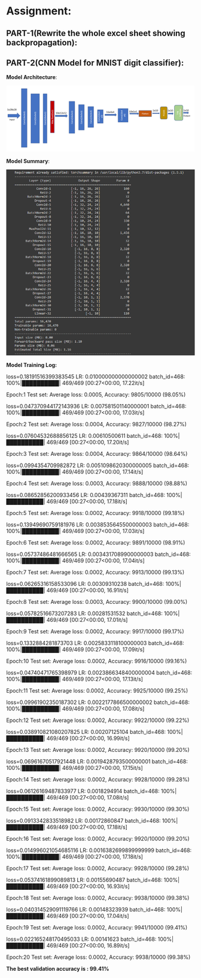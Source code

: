 # Assignment:

## PART-1(Rewrite the whole excel sheet showing backpropagation):

## PART-2(CNN Model for MNIST digit classifier):

**Model Architecture**:

![Model Architecture](./Model%20architecture.png)

**Model Summary**:

![Model Summary](./ModelSummary.png)

**Model Training Log:**

loss=0.18191516399383545 LR: 0.010000000000000002 batch_id=468: 100%|██████████| 469/469 [00:27<00:00, 17.22it/s]

Epoch:1 Test set: Average loss: 0.0005, Accuracy: 9805/10000 (98.05%)

loss=0.047370944172143936 LR: 0.007581501140000001 batch_id=468: 100%|██████████| 469/469 [00:27<00:00, 17.03it/s]

Epoch:2 Test set: Average loss: 0.0004, Accuracy: 9827/10000 (98.27%)

loss=0.07604532688856125 LR: 0.00610500611 batch_id=468: 100%|██████████| 469/469 [00:27<00:00, 17.20it/s]

Epoch:3 Test set: Average loss: 0.0004, Accuracy: 9864/10000 (98.64%)

loss=0.0994354709982872 LR: 0.0051098620300000005 batch_id=468: 100%|██████████| 469/469 [00:27<00:00, 17.14it/s]

Epoch:4 Test set: Average loss: 0.0003, Accuracy: 9888/10000 (98.88%)

loss=0.08652856200933456 LR: 0.00439367311 batch_id=468: 100%|██████████| 469/469 [00:27<00:00, 17.18it/s]

Epoch:5 Test set: Average loss: 0.0002, Accuracy: 9918/10000 (99.18%)

loss=0.13949690759181976 LR: 0.0038535645500000003 batch_id=468: 100%|██████████| 469/469 [00:27<00:00, 17.03it/s]

Epoch:6 Test set: Average loss: 0.0002, Accuracy: 9891/10000 (98.91%)

loss=0.05737486481666565 LR: 0.0034317089900000003 batch_id=468: 100%|██████████| 469/469 [00:27<00:00, 17.04it/s]

Epoch:7 Test set: Average loss: 0.0002, Accuracy: 9913/10000 (99.13%)

loss=0.06265316158533096 LR: 0.00309310238 batch_id=468: 100%|██████████| 469/469 [00:27<00:00, 16.91it/s]

Epoch:8 Test set: Average loss: 0.0003, Accuracy: 9900/10000 (99.00%)

loss=0.05782516673207283 LR: 0.00281531532 batch_id=468: 100%|██████████| 469/469 [00:27<00:00, 17.01it/s]

Epoch:9 Test set: Average loss: 0.0002, Accuracy: 9917/10000 (99.17%)

loss=0.1332884281873703 LR: 0.0025833118100000003 batch_id=468: 100%|██████████| 469/469 [00:27<00:00, 17.09it/s]

Epoch:10 Test set: Average loss: 0.0002, Accuracy: 9916/10000 (99.16%)

loss=0.04740471765398979 LR: 0.0023866348400000004 batch_id=468: 100%|██████████| 469/469 [00:27<00:00, 17.13it/s]

Epoch:11 Test set: Average loss: 0.0002, Accuracy: 9925/10000 (99.25%)

loss=0.09961902350187302 LR: 0.0022177866500000002 batch_id=468: 100%|██████████| 469/469 [00:27<00:00, 17.08it/s]

Epoch:12 Test set: Average loss: 0.0002, Accuracy: 9922/10000 (99.22%)

loss=0.038910821080207825 LR: 0.00207125104 batch_id=468: 100%|██████████| 469/469 [00:27<00:00, 16.99it/s]

Epoch:13 Test set: Average loss: 0.0002, Accuracy: 9920/10000 (99.20%)

loss=0.06961670517921448 LR: 0.0019428793500000001 batch_id=468: 100%|██████████| 469/469 [00:27<00:00, 17.15it/s]

Epoch:14 Test set: Average loss: 0.0002, Accuracy: 9928/10000 (99.28%)

loss=0.06126169487833977 LR: 0.0018294914 batch_id=468: 100%|██████████| 469/469 [00:27<00:00, 17.08it/s]

Epoch:15 Test set: Average loss: 0.0002, Accuracy: 9930/10000 (99.30%)

loss=0.0913342833518982 LR: 0.00172860847 batch_id=468: 100%|██████████| 469/469 [00:27<00:00, 17.18it/s]

Epoch:16 Test set: Average loss: 0.0002, Accuracy: 9920/10000 (99.20%)

loss=0.014996021054685116 LR: 0.0016382699899999999 batch_id=468: 100%|██████████| 469/469 [00:27<00:00, 17.18it/s]

Epoch:17 Test set: Average loss: 0.0002, Accuracy: 9928/10000 (99.28%)

loss=0.05374161899089813 LR: 0.00155690487 batch_id=468: 100%|██████████| 469/469 [00:27<00:00, 16.93it/s]

Epoch:18 Test set: Average loss: 0.0002, Accuracy: 9938/10000 (99.38%)

loss=0.040314529091119766 LR: 0.00148323939 batch_id=468: 100%|██████████| 469/469 [00:27<00:00, 17.04it/s]

Epoch:19 Test set: Average loss: 0.0002, Accuracy: 9941/10000 (99.41%)

loss=0.022165248170495033 LR: 0.00141623 batch_id=468: 100%|██████████| 469/469 [00:27<00:00, 16.89it/s]

Epoch:20 Test set: Average loss: 0.0002, Accuracy: 9938/10000 (99.38%)

**The best validation accuracy is : 99.41%**
